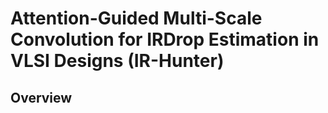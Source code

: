 # Attention-Guided Multi-Scale Convolution for IRDrop Estimation in VLSI Designs (IR-Hunter)
## Overview

